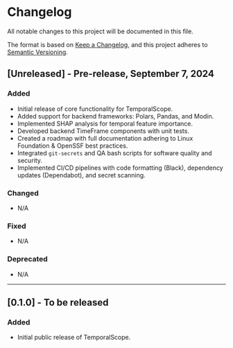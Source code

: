 # Changelog

All notable changes to this project will be documented in this file.

The format is based on [Keep a Changelog](https://keepachangelog.com/en/1.0.0/), and this project adheres to [Semantic Versioning](https://semver.org/spec/v2.0.0.html).

## [Unreleased] - Pre-release, September 7, 2024

### Added
- Initial release of core functionality for TemporalScope.
- Added support for backend frameworks: Polars, Pandas, and Modin.
- Implemented SHAP analysis for temporal feature importance.
- Developed backend TimeFrame components with unit tests.
- Created a roadmap with full documentation adhering to Linux Foundation & OpenSSF best practices.
- Integrated `git-secrets` and QA bash scripts for software quality and security.
- Implemented CI/CD pipelines with code formatting (Black), dependency updates (Dependabot), and secret scanning.

### Changed
- N/A

### Fixed
- N/A

### Deprecated
- N/A

---

## [0.1.0] - To be released

### Added
- Initial public release of TemporalScope.
